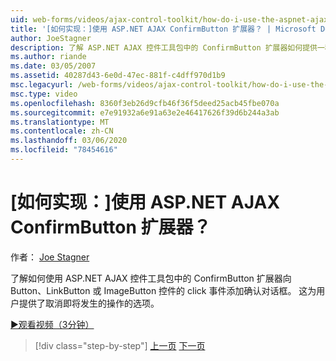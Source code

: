 ```yaml
---
uid: web-forms/videos/ajax-control-toolkit/how-do-i-use-the-aspnet-ajax-confirmbutton-extender
title: '[如何实现：]使用 ASP.NET AJAX ConfirmButton 扩展器？ | Microsoft Docs'
author: JoeStagner
description: 了解 ASP.NET AJAX 控件工具包中的 ConfirmButton 扩展器如何提供一种简单的方法来向按钮的 click 事件添加确认对话框 。
ms.author: riande
ms.date: 03/05/2007
ms.assetid: 40287d43-6e0d-47ec-881f-c4dff970d1b9
msc.legacyurl: /web-forms/videos/ajax-control-toolkit/how-do-i-use-the-aspnet-ajax-confirmbutton-extender
msc.type: video
ms.openlocfilehash: 8360f3eb26d9cfb46f36f5deed25acb45fbe070a
ms.sourcegitcommit: e7e91932a6e91a63e2e46417626f39d6b244a3ab
ms.translationtype: MT
ms.contentlocale: zh-CN
ms.lasthandoff: 03/06/2020
ms.locfileid: "78454616"
---
```

# <a name="how-do-i-use-the-aspnet-ajax-confirmbutton-extender"></a>[如何实现：]使用 ASP.NET AJAX ConfirmButton 扩展器？

作者： [Joe Stagner](https://github.com/JoeStagner)

了解如何使用 ASP.NET AJAX 控件工具包中的 ConfirmButton 扩展器向 Button、LinkButton 或 ImageButton 控件的 click 事件添加确认对话框。 这为用户提供了取消即将发生的操作的选项。

[&#9654;观看视频（3分钟）](https://channel9.msdn.com/Blogs/ASP-NET-Site-Videos/how-do-i-use-the-aspnet-ajax-confirmbutton-extender)

> [!div class="step-by-step"]
> [上一页](how-do-i-get-started-with-the-aspnet-ajax-animation-extender-control.md)
> [下一页](how-do-i-use-the-aspnet-ajax-slider-control.md)
